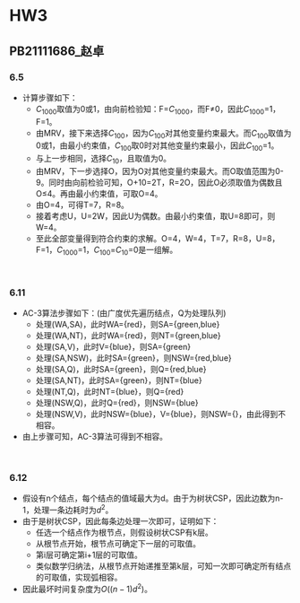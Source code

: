 # HW3
## PB21111686_赵卓
### 6.5
- 计算步骤如下：
   - $C_{1000}$取值为0或1，由向前检验知：F=$C_{1000}$，而F≠0，因此$C_{1000}$=1，F=1。
   - 由MRV，接下来选择$C_{100}$，因为$C_{100}$对其他变量约束最大。而$C_{100}$取值为0或1，由最小约束值，$C_{100}$取0时对其他变量约束最小，因此$C_{100}$=1。
   - 与上一步相同，选择$C_{10}$，且取值为0。
   - 由MRV，下一步选择O，因为O对其他变量约束最大。而O取值范围为0-9。同时由向前检验可知，O+10=2T，R=2O，因此O必须取值为偶数且O≤4。再由最小约束值，可取O=4。
   - 由O=4，可得T=7，R=8。
   - 接着考虑U，U=2W，因此U为偶数。由最小约束值，取U=8即可，则W=4。
   - 至此全部变量得到符合约束的求解。O=4，W=4，T=7，R=8，U=8，F=1，$C_{1000}$=1，$C_{100}$=$C_{10}$=0是一组解。
<br>

### 6.11
- AC-3算法步骤如下：(由广度优先遍历结点，Q为处理队列)
  - 处理(WA,SA)，此时WA={red}，则SA={green,blue}
  - 处理(WA,NT)，此时WA={red}，则NT={green,blue}
  - 处理(SA,V)，此时V={blue}，则SA={green}
  - 处理(SA,NSW)，此时SA={green}，则NSW={red,blue}
  - 处理(SA,Q)，此时SA={green}，则Q={red,blue}
  - 处理(SA,NT)，此时SA={green}，则NT={blue}
  - 处理(NT,Q)，此时NT={blue}，则Q={red}
  - 处理(NSW,Q)，此时Q={red}，则NSW={blue}
  - 处理(NSW,V)，此时NSW={blue}，V={blue}，则NSW={}，由此得到不相容。
- 由上步骤可知，AC-3算法可得到不相容。
<br>

### 6.12
- 假设有n个结点，每个结点的值域最大为d。由于为树状CSP，因此边数为n-1，处理一条边耗时为$d^2$。
- 由于是树状CSP，因此每条边处理一次即可，证明如下：
  - 任选一个结点作为根节点，则假设树状CSP有k层。
  - 从根节点开始，根节点可确定下一层的可取值。
  - 第i层可确定第i+1层的可取值。
  - 类似数学归纳法，从根节点开始递推至第k层，可知一次即可确定所有结点的可取值，实现弧相容。
- 因此最坏时间复杂度为$O((n-1)d^2)$。